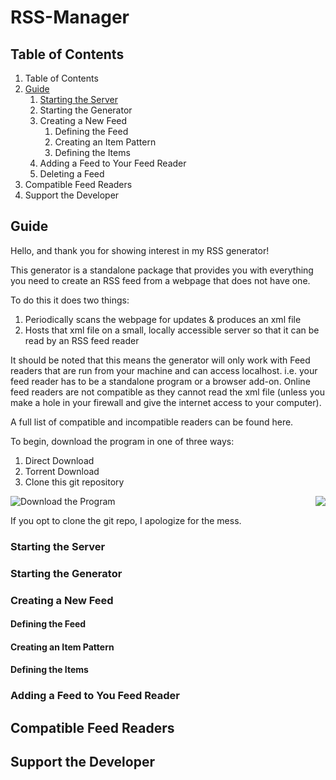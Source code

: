 # RSS-Manager 

## Table of Contents
  1. Table of Contents
  2. [Guide](#Guide)
      1. [Starting the Server](#starting-the-Server)
      2. Starting the Generator
      3. Creating a New Feed
          1. Defining the Feed
          2. Creating an Item Pattern
          3. Defining the Items
      4. Adding a Feed to Your Feed Reader
      5. Deleting a Feed
  2. Compatible Feed Readers
  3. Support the Developer

## Guide

Hello, and thank you for showing interest in my RSS generator!

This generator is a standalone package that provides you with everything you need to create an RSS feed from a webpage that does not have one.

To do this it does two things:
  1. Periodically scans the webpage for updates & produces an xml file
  2. Hosts that xml file on a small, locally accessible server so that it can be read by an RSS feed reader

It should be noted that this means the generator will only work with Feed readers that are run from your machine and can access localhost. i.e. your feed reader has to be a standalone program or a browser add-on. Online feed readers are not compatible as they cannot read the xml file (unless you make a hole in your firewall and give the internet access to your computer).

A full list of compatible and incompatible readers can be found here.



To begin, download the program in one of three ways: 
1.	Direct Download
2.	Torrent Download
3.	Clone this git repository

<img style="float: right;" src="https://github.com/k-barber/RSS-Generator/blob/master/Img/Readme%20images/download.jpg">

![Download the Program](https://github.com/k-barber/RSS-Generator/blob/master/Img/Readme%20images/download.jpg)

If you opt to clone the git repo, I apologize for the mess.


### Starting the Server

### Starting the Generator

### Creating a New Feed

#### Defining the Feed

#### Creating an Item Pattern

#### Defining the Items

### Adding a Feed to You Feed Reader

## Compatible Feed Readers

## Support the Developer
